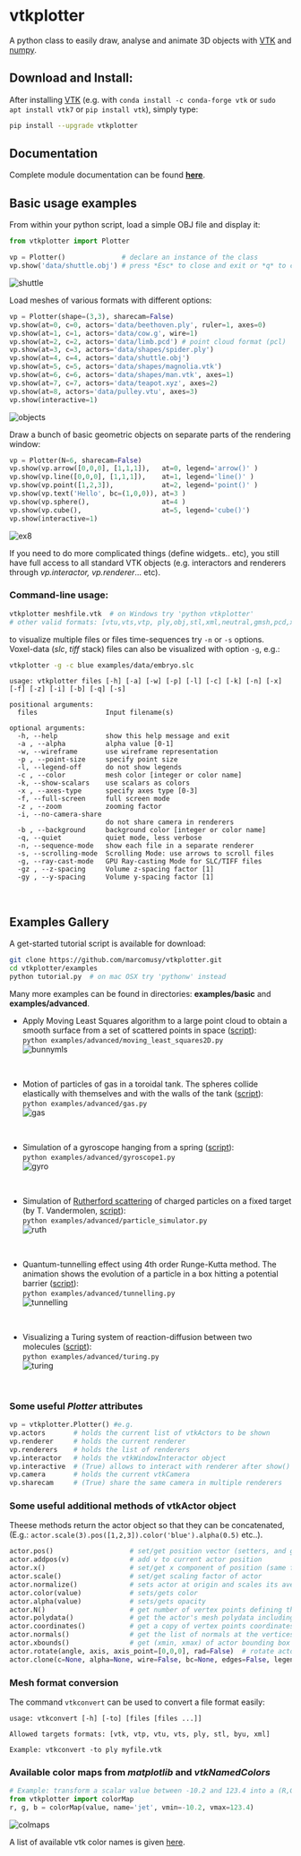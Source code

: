 # vtkplotter

A python class to easily draw, analyse and animate 3D objects with [VTK](https://www.vtk.org/) 
and [numpy](http://www.numpy.org/).


## Download and Install:
After installing [VTK](https://www.vtk.org/) (e.g. with 
`conda install -c conda-forge vtk`
or `sudo apt install vtk7` 
or `pip install vtk`), simply type:
```bash
pip install --upgrade vtkplotter
```


## Documentation
Complete module documentation can be found [**here**](https://vtkplotter.embl.es).



## Basic usage examples
From within your python script, load a simple OBJ file and display it:
```python
from vtkplotter import Plotter

vp = Plotter()              # declare an instance of the class
vp.show('data/shuttle.obj') # press *Esc* to close and exit or *q* to continue
```
![shuttle](https://user-images.githubusercontent.com/32848391/35975974-e1235396-0cde-11e8-9880-69335cc7fd43.png)
<br />


Load meshes of various formats with different options:
```python
vp = Plotter(shape=(3,3), sharecam=False)
vp.show(at=0, c=0, actors='data/beethoven.ply', ruler=1, axes=0)
vp.show(at=1, c=1, actors='data/cow.g', wire=1)
vp.show(at=2, c=2, actors='data/limb.pcd') # point cloud format (pcl)
vp.show(at=3, c=3, actors='data/shapes/spider.ply')
vp.show(at=4, c=4, actors='data/shuttle.obj')
vp.show(at=5, c=5, actors='data/shapes/magnolia.vtk')
vp.show(at=6, c=6, actors='data/shapes/man.vtk', axes=1)
vp.show(at=7, c=7, actors='data/teapot.xyz', axes=2)
vp.show(at=8, actors='data/pulley.vtu', axes=3)
vp.show(interactive=1)
```
![objects](https://user-images.githubusercontent.com/32848391/43654734-8d126a96-974c-11e8-80d6-73cf224c0511.png)
<br />

Draw a bunch of basic geometric objects on separate parts of the rendering window:
```python
vp = Plotter(N=6, sharecam=False)
vp.show(vp.arrow([0,0,0], [1,1,1]),   at=0, legend='arrow()' )
vp.show(vp.line([0,0,0], [1,1,1]),    at=1, legend='line()' )
vp.show(vp.point([1,2,3]),            at=2, legend='point()' )
vp.show(vp.text('Hello', bc=(1,0,0)), at=3 )
vp.show(vp.sphere(),                  at=4 )
vp.show(vp.cube(),                    at=5, legend='cube()')
vp.show(interactive=1)
```
![ex8](https://user-images.githubusercontent.com/32848391/32666975-91690102-c639-11e7-8f7b-ad07bd6019da.png)
<br />


If you need to do more complicated things (define widgets.. etc), you still have full access 
to all standard VTK objects (e.g. interactors and renderers through *vp.interactor, vp.renderer*... etc).
<br />



### Command-line usage:
```bash
vtkplotter meshfile.vtk  # on Windows try 'python vtkplotter'
# other valid formats: [vtu,vts,vtp, ply,obj,stl,xml,neutral,gmsh,pcd,xyz,txt,byu, tif,slc, png,jpg]
```
to visualize multiple files or files time-sequences try `-n` or `-s` options.<br />
Voxel-data (*slc*, *tiff* stack) files can also be visualized with option `-g`, e.g.:
```bash
vtkplotter -g -c blue examples/data/embryo.slc
```

```
usage: vtkplotter files [-h] [-a] [-w] [-p] [-l] [-c] [-k] [-n] [-x] [-f] [-z] [-i] [-b] [-q] [-s]

positional arguments:
  files                 Input filename(s)

optional arguments:
  -h, --help            show this help message and exit
  -a , --alpha          alpha value [0-1]
  -w, --wireframe       use wireframe representation
  -p , --point-size     specify point size
  -l, --legend-off      do not show legends
  -c , --color          mesh color [integer or color name]
  -k, --show-scalars    use scalars as colors
  -x , --axes-type      specify axes type [0-3]
  -f, --full-screen     full screen mode
  -z , --zoom           zooming factor
  -i, --no-camera-share
                        do not share camera in renderers
  -b , --background     background color [integer or color name]
  -q, --quiet           quiet mode, less verbose
  -n, --sequence-mode   show each file in a separate renderer
  -s, --scrolling-mode  Scrolling Mode: use arrows to scroll files
  -g, --ray-cast-mode   GPU Ray-casting Mode for SLC/TIFF files
  -gz , --z-spacing     Volume z-spacing factor [1]
  -gy , --y-spacing     Volume y-spacing factor [1]
```
<br />


## Examples Gallery
A get-started tutorial script is available for download:
```bash
git clone https://github.com/marcomusy/vtkplotter.git
cd vtkplotter/examples
python tutorial.py  # on mac OSX try 'pythonw' instead
```
Many more examples can be found in directories: **examples/basic** and **examples/advanced**.
<br />


- Apply Moving Least Squares algorithm to a large point cloud to obtain a smooth surface 
from a set of scattered points in space 
([script](https://github.com/marcomusy/vtkplotter/blob/master/examples/advanced/moving_least_squares2D.py)):<br />
`python examples/advanced/moving_least_squares2D.py`<br />
![bunnymls](https://user-images.githubusercontent.com/32848391/43954472-ef161148-9c9c-11e8-914d-1ba57718da74.png)
<br />


- Motion of particles of gas in a toroidal tank. The spheres collide elastically with themselves and
with the walls of the tank 
([script](https://github.com/marcomusy/vtkplotter/blob/master/examples/advanced/gas.py)):<br />
`python examples/advanced/gas.py`<br />
![gas](https://user-images.githubusercontent.com/32848391/39139206-90d644ca-4721-11e8-95b9-8aceeb3ac742.gif)
<br />


- Simulation of a gyroscope hanging from a spring
([script](https://github.com/marcomusy/vtkplotter/blob/master/examples/advanced/gyroscope1.py)):<br />
`python examples/advanced/gyroscope1.py`<br />
![gyro](https://user-images.githubusercontent.com/32848391/39766016-85c1c1d6-52e3-11e8-8575-d167b7ce5217.gif)
<br />


- Simulation of [Rutherford scattering](https://en.wikipedia.org/wiki/Rutherford_scattering) 
of charged particles on a fixed target (by T. Vandermolen,
[script](https://github.com/marcomusy/vtkplotter/blob/master/examples/advanced/particle_simulator.py)):<br />
`python examples/advanced/particle_simulator.py`<br />
![ruth](https://user-images.githubusercontent.com/32848391/43984362-5c545a0e-9d00-11e8-8ce5-572b96bb91d1.gif)
<br />


- Quantum-tunnelling effect using 4th order Runge-Kutta method. 
The animation shows the evolution of a particle in a box hitting a potential barrier
([script](https://github.com/marcomusy/vtkplotter/blob/master/examples/advanced/tunnelling.py)):<br />
`python examples/advanced/tunnelling.py`<br />
![tunnelling](https://user-images.githubusercontent.com/32848391/47310127-7daf0400-d636-11e8-860b-e0f09b4cf465.gif)
<br />


- Visualizing a Turing system of reaction-diffusion between two molecules
([script](https://github.com/marcomusy/vtkplotter/blob/master/examples/advanced/turing.py)):<br />
`python examples/advanced/turing.py`<br />
![turing](https://user-images.githubusercontent.com/32848391/40665257-1412a30e-635d-11e8-9536-4c73bf6bdd92.gif)
<br />



### Some useful *Plotter* attributes
```python
vp = vtkplotter.Plotter() #e.g.
vp.actors       # holds the current list of vtkActors to be shown
vp.renderer     # holds the current renderer
vp.renderers    # holds the list of renderers
vp.interactor   # holds the vtkWindowInteractor object
vp.interactive  # (True) allows to interact with renderer after show()
vp.camera       # holds the current vtkCamera
vp.sharecam     # (True) share the same camera in multiple renderers
```


### Some useful additional methods of vtkActor object
Theese methods return the actor object so that they can be concatenated,
(E.g.: `actor.scale(3).pos([1,2,3]).color('blue').alpha(0.5)` etc..).
```python
actor.pos()                   # set/get position vector (setters, and getters if no argument is given)
actor.addpos(v)               # add v to current actor position
actor.x()                     # set/get x component of position (same for y and z)
actor.scale()                 # set/get scaling factor of actor
actor.normalize()             # sets actor at origin and scales its average size to 1
actor.color(value)            # sets/gets color
actor.alpha(value)            # sets/gets opacity
actor.N()                     # get number of vertex points defining the surface actor
actor.polydata()              # get the actor's mesh polydata including its current transformation
actor.coordinates()           # get a copy of vertex points coordinates (use copy=False to get references)
actor.normals()               # get the list of normals at the vertices of the surface
actor.xbounds()               # get (xmin, xmax) of actor bounding box (same for y and z)
actor.rotate(angle, axis, axis_point=[0,0,0], rad=False)  # rotate actor around axis
actor.clone(c=None, alpha=None, wire=False, bc=None, edges=False, legend=None, texture=None)
```


### Mesh format conversion
The command `vtkconvert` can be used to convert a file format easily:
```
usage: vtkconvert [-h] [-to] [files [files ...]]

Allowed targets formats: [vtk, vtp, vtu, vts, ply, stl, byu, xml]

Example: vtkconvert -to ply myfile.vtk
```


### Available color maps from *matplotlib* and *vtkNamedColors*
```python
# Example: transform a scalar value between -10.2 and 123.4 into a (R,G,B) color using the 'jet' map:
from vtkplotter import colorMap
r, g, b = colorMap(value, name='jet', vmin=-10.2, vmax=123.4)
```
![colmaps](https://user-images.githubusercontent.com/32848391/42942959-c8b50eec-8b61-11e8-930a-00dcffdca601.png)

A list of available vtk color names is given [here](https://vtkplotter.embl.es/vtkcolors.html).
<br />

